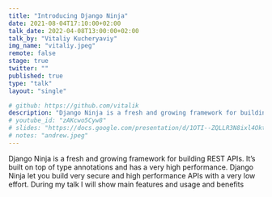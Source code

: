 ```yaml
---
title: "Introducing Django Ninja"
date: 2021-08-04T17:10:00+02:00
talk_date: 2022-04-08T13:00:00+02:00
talk_by: "Vitaliy Kucheryaviy"
img_name: "vitaliy.jpeg"
remote: false
stage: true
twitter: ""
published: true
type: "talk"
layout: "single"

# github: https://github.com/vitalik
description: "Django Ninja is a fresh and growing framework for building REST APIs."
# youtube_id: "zAKcwo5Cyw8"
# slides: "https://docs.google.com/presentation/d/1OTI--ZQLLR3N8ixl4OktEwbXfiau_0BNXicl_3j5uYc/edit?usp=sharing"
# notes: "andrew.jpeg"
---
```


Django Ninja is a fresh and growing framework for building REST APIs.
It’s built on top of type annotations and has a very high performance.
Django Ninja let you build very secure and high performance APIs with a very low effort.
During my talk I will show main features and usage and benefits
